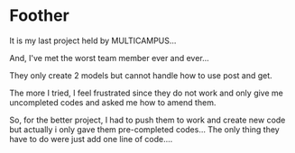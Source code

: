 # Foother
It is my last project held by MULTICAMPUS...

And, I've met the worst team member ever  and ever...

They only create 2 models but cannot handle how to use post and get.

The more I tried, I feel frustrated since they do not work and only give me uncompleted codes and asked me how to amend them. 

So, for the better project, I had to push them to work and create new code but actually i only gave them pre-completed codes... The only thing they have to do were just add one line of code.... 

